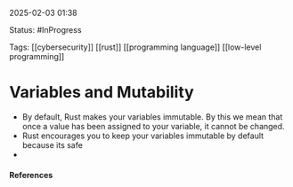 
2025-02-03 01:38

Status: #InProgress 

Tags: [[cybersecurity]] [[rust]] [[programming language]] [[low-level programming]]

# Variables and Mutability

- By default, Rust makes your variables immutable. By this we mean that once a value has been assigned to your variable, it cannot be changed.
- Rust encourages you to keep your variables immutable by default because its safe
- 




#### References
